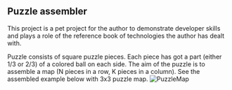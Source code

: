 ## Puzzle assembler

This project is a pet project for the author to demonstrate developer skills and plays a role of the reference book of 
technologies the author has dealt with.

Puzzle consists of square puzzle pieces. Each piece has got a part (either 1/3 or 2/3) of a colored ball on each side. 
The aim of the puzzle
is to assemble a map (N pieces in a row, K pieces in a column). See the assembled example below with 3x3 puzzle map.
![PuzzleMap](https://user-images.githubusercontent.com/12249892/195967697-3277d89c-16a6-4e50-813a-059b9c4ac4b0.jpg)